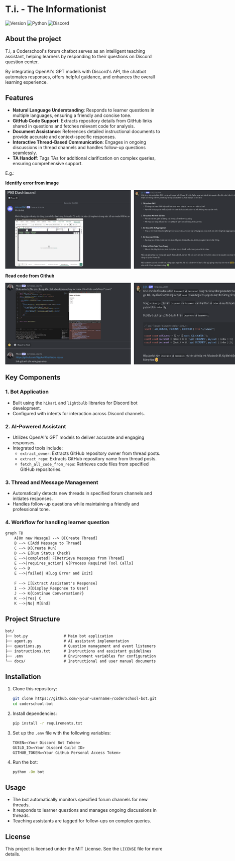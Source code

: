 # T.i. - The Informationist

![Version](https://img.shields.io/badge/Latest%20Version-v0.0.2-%2300b4d8.svg?&style=for-the-badge&logo=git&logoColor=white)
![Python](https://img.shields.io/badge/Python-%230096c7.svg?&style=for-the-badge&logo=python&logoColor=white)
![Discord](https://img.shields.io/badge/Discord-%235865F2.svg?style=for-the-badge&logo=discord&logoColor=white)

## About the project
T.i, a Coderschool's forum chatbot serves as an intelligent teaching assistant, helping learners by responding to their questions on Discord question center. 

By integrating OpenAI's GPT models with Discord's API, the chatbot automates responses, offers helpful guidance, and enhances the overall learning experience.

## Features
- **Natural Language Understanding**: Responds to learner questions in multiple languages, ensuring a friendly and concise tone.
- **GitHub Code Support**: Extracts repository details from GitHub links shared in questions and fetches relevant code for analysis.
- **Document Assistance**: References detailed instructional documents to provide accurate and context-specific responses.
- **Interactive Thread-Based Communication**: Engages in ongoing discussions in thread channels and handles follow-up questions seamlessly.
- **TA Handoff**: Tags TAs for additional clarification on complex queries, ensuring comprehensive support.

E.g.:

**Identify error from image**
<div style="display: flex;">
  <img width="400" src="img/fig1.png" style="margin-right: 10px;">
  <img width="400" src="img/fig2.png">
</div>

**Read code from Github**
<div style="display: flex;">
  <img width="400" src="img/fig4.png" style="margin-right: 10px;">
  <img width="400" src="img/fig3.png">
</div>

## Key Components
### 1. **Bot Application**
- Built using the `hikari` and `lightbulb` libraries for Discord bot development.
- Configured with intents for interaction across Discord channels.

### 2. **AI-Powered Assistant**
- Utilizes OpenAI's GPT models to deliver accurate and engaging responses.
- Integrated tools include:
  - `extract_owner`: Extracts GitHub repository owner from thread posts.
  - `extract_repo`: Extracts GitHub repository name from thread posts.
  - `fetch_all_code_from_repo`: Retrieves code files from specified GitHub repositories.

### 3. **Thread and Message Management**
- Automatically detects new threads in specified forum channels and initiates responses.
- Handles follow-up questions while maintaining a friendly and professional tone.

### 4. Workflow for handling learner question
```mermaid
graph TD
    A[On new Mesage] --> B[Create Thread]
    B --> C[Add Message to Thread]
    C --> D[Create Run]
    D --> E{Run Status Check}
    E -->|completed| F[Retrieve Messages from Thread]
    E -->|requires_action| G[Process Required Tool Calls]
    G --> D
    E -->|failed| H[Log Error and Exit]

    F --> I[Extract Assistant's Response]
    I --> J[Display Response to User]
    J --> K{Continue Conversation?}
    K -->|Yes| C
    K -->|No| M[End]
```
## Project Structure
```
bot/
├── bot.py                # Main bot application
├── agent.py              # AI assistant implementation
├── questions.py          # Question management and event listeners
├── instructions.txt      # Instructions and assistant guidelines
├── .env                  # Environment variables for configuration
└── docs/                 # Instructional and user manual documents
```

## Installation
1. Clone this repository:
   ```bash
   git clone https://github.com/<your-username>/coderschool-bot.git
   cd coderschool-bot
   ```

2. Install dependencies:
   ```bash
   pip install -r requirements.txt
   ```

3. Set up the `.env` file with the following variables:
   ```env
   TOKEN=<Your Discord Bot Token>
   GUILD_ID=<Your Discord Guild ID>
   GITHUB_TOKEN=<Your GitHub Personal Access Token>
   ```

4. Run the bot:
   ```bash
   python -Om bot
   ```

## Usage
- The bot automatically monitors specified forum channels for new threads.
- It responds to learner questions and manages ongoing discussions in threads.
- Teaching assistants are tagged for follow-ups on complex queries.

## License
This project is licensed under the MIT License. See the `LICENSE` file for more details.